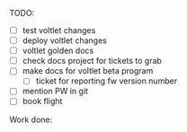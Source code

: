 TODO:
- [ ] test voltlet changes
- [ ] deploy voltlet changes
- [ ] voltlet golden docs
- [ ] check docs project for tickets to grab
- [ ] make docs for voltlet beta program
    - [ ] ticket for reporting fw version number
- [ ] mention PW in git
- [ ] book flight

Work done: